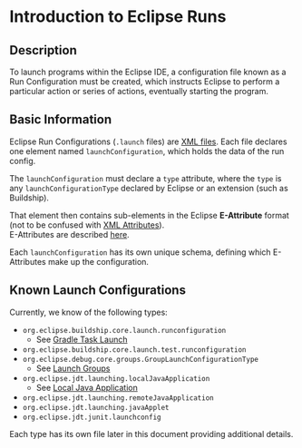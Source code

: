 # Introduction to Eclipse Runs
## Description
To launch programs within the Eclipse IDE, a configuration file known as a Run Configuration must be created, which instructs Eclipse
to perform a particular action or series of actions, eventually starting the program.

## Basic Information
Eclipse Run Configurations (`.launch` files) are [XML files](https://www.w3schools.com/xml/xml_whatis.asp). Each file declares one element named `launchConfiguration`, which holds the data of the run config.

The `launchConfiguration` must declare a `type` attribute, where the `type` is any `launchConfigurationType` declared by Eclipse or an extension (such as Buildship).

That element then contains sub-elements in the Eclipse **E-Attribute** format (not to be confused with [XML Attributes](https://www.w3schools.com/xml/xml_attributes.asp)).  
E-Attributes are described [here](#file-02_eclipseattributes-md).

Each `launchConfiguration` has its own unique schema, defining which E-Attributes make up the configuration. 

## Known Launch Configurations
Currently, we know of the following types:
* `org.eclipse.buildship.core.launch.runconfiguration`
  * See [Gradle Task Launch](#gradle-task-launch)
* `org.eclipse.buildship.core.launch.test.runconfiguration`
* `org.eclipse.debug.core.groups.GroupLaunchConfigurationType`
  * See [Launch Groups](#launch-groups)
* `org.eclipse.jdt.launching.localJavaApplication`
  * See [Local Java Application](#local-java-application)
* `org.eclipse.jdt.launching.remoteJavaApplication`
* `org.eclipse.jdt.launching.javaApplet`
* `org.eclipse.jdt.junit.launchconfig`

Each type has its own file later in this document providing additional details.